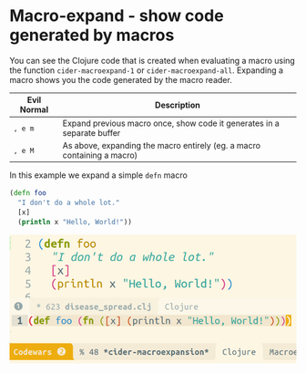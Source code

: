 # Macro-expand - show code generated by macros

You can see the Clojure code that is created when evaluating a macro using the function `cider-macroexpand-1` or `cider-macroexpand-all`.  Expanding a macro shows you the code generated by the macro reader.

| Evil Normal | Description                                                             |
|-------------|-------------------------------------------------------------------------|
| `, e m`     | Expand previous macro once, show code it generates in a separate buffer |
| `, e M`     | As above, expanding the macro entirely (eg. a macro containing a macro) |


In this example we expand a simple `defn` macro

```clojure
(defn foo
  "I don't do a whole lot."
  [x]
  (println x "Hello, World!"))
```

![Spacemacs - Clojure - Evaluate - Macro-expand a defn macro](/images/spacemacs-clojure-macro-expand-defn-expanded.png)
